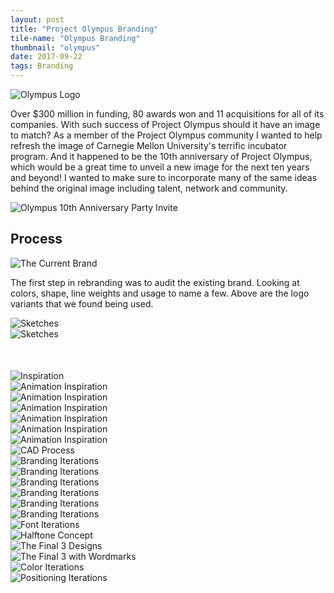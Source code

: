 ```yaml
---
layout: post
title: "Project Olympus Branding"
tile-name: "Olympus Branding"
thumbnail: "olympus"
date: 2017-09-22
tags: Branding
---
```


<div class="image-container"><img src="../img/olympus/logo.svg" alt="Olympus Logo"/></div>

Over $300 million in funding, 80 awards won and 11 acquisitions for all of its companies. With such success of Project Olympus should it have an image to match? As a member of the Project Olympus community I wanted to help refresh the image of Carnegie Mellon University's terrific incubator program. And it happened to be the 10th anniversary of Project Olympus, which would be a great time to unveil a new image for the next ten years and beyond! I wanted to make sure to incorporate many of the same ideas behind the original image including talent, network and community.

<div class="image-container"><img src="../img/olympus/envolope.png" alt="Olympus 10th Anniversary Party Invite"/></div>

## Process

<div class="image-container"><img src="../img/olympus/currentBrand.png" alt="The Current Brand"/></div>

The first step in rebranding was to audit the existing brand. Looking at colors, shape, line weights and usage to name a few. Above are the logo variants that we found being used.

<div class="image-container"><img src="../img/olympus/sketches.png" alt="Sketches"/></div>
<div class="image-container"><img src="../img/olympus/sketchbook.png" alt="Sketches" style="margin-bottom: 50px;"/></div>
<div class="image-container"><img src="../img/olympus/brandInspiration.png" alt="Inspiration"/></div>


<div class="grid-x">
  <div class="small-6 medium-2 cell"><img src="../img/olympus/inspo1.gif" alt="Animation Inspiration"/></div>
  <div class="small-6 medium-2 cell"><img src="../img/olympus/inspo2.gif" alt="Animation Inspiration"/></div>
  <div class="small-6 medium-2 cell"><img src="../img/olympus/inspo3.gif" alt="Animation Inspiration"/></div>
  <div class="small-6 medium-2 cell"><img src="../img/olympus/inspo4.gif" alt="Animation Inspiration"/></div>
  <div class="small-6 medium-2 cell"><img src="../img/olympus/inspo5.gif" alt="Animation Inspiration"/></div>
  <div class="small-6 medium-2 cell"><img src="../img/olympus/inspo6.gif" alt="Animation Inspiration"/></div>
</div>
<div class="image-container"><img src="../img/olympus/rhino.png" alt="CAD Process"/></div>

<div class="image-container"><img src="../img/olympus/iterations1.svg" alt="Branding Iterations"/></div>
<div class="image-container"><img src="../img/olympus/iterations2.svg" alt="Branding Iterations"/></div>
<div class="image-container"><img src="../img/olympus/iterations3.svg" alt="Branding Iterations"/></div>
<div class="image-container"><img src="../img/olympus/iterations4.svg" alt="Branding Iterations"/></div>
<div class="image-container"><img src="../img/olympus/iterations5.svg" alt="Branding Iterations"/></div>
<div class="image-container"><img src="../img/olympus/iterations6.svg" alt="Branding Iterations"/></div>
<div class="image-container"><img src="../img/olympus/iterationsFont.svg" alt="Font Iterations"/></div>
<div class="image-container"><img src="../img/olympus/halftone.png" alt="Halftone Concept"/></div>
<div class="image-container"><img src="../img/olympus/semifinals.svg" alt="The Final 3 Designs"/></div>
<div class="image-container"><img src="../img/olympus/final3.svg" alt="The Final 3 with Wordmarks"/></div>
<div class="image-container"><img src="../img/olympus/colors.svg" alt="Color Iterations"/></div>
<div class="image-container"><img src="../img/olympus/positioning.svg" alt="Positioning Iterations"/></div>
